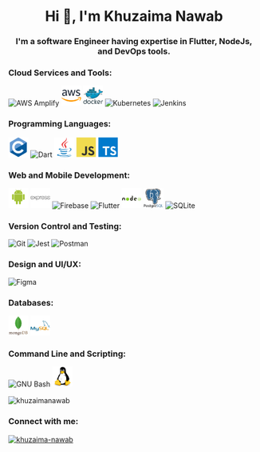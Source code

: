 <h1 align="center">Hi 👋, I'm Khuzaima Nawab</h1>
<h3 align="center">I'm a software Engineer having expertise in Flutter, NodeJs, and DevOps tools.</h3>

### Cloud Services and Tools:
<img src="https://docs.amplify.aws/assets/logo-dark.svg" alt="AWS Amplify" width="40" height="40"/>
<img src="https://raw.githubusercontent.com/devicons/devicon/master/icons/amazonwebservices/amazonwebservices-original-wordmark.svg" alt="Amazon Web Services (AWS)" width="40" height="40"/>
<img src="https://raw.githubusercontent.com/devicons/devicon/master/icons/docker/docker-original-wordmark.svg" alt="Docker" width="40" height="40"/>
<img src="https://www.vectorlogo.zone/logos/kubernetes/kubernetes-icon.svg" alt="Kubernetes" width="40" height="40"/>
<img src="https://www.vectorlogo.zone/logos/jenkins/jenkins-icon.svg" alt="Jenkins" width="40" height="40"/>

### Programming Languages:
<img src="https://raw.githubusercontent.com/devicons/devicon/master/icons/c/c-original.svg" alt="C" width="40" height="40"/>
<img src="https://www.vectorlogo.zone/logos/dartlang/dartlang-icon.svg" alt="Dart" width="40" height="40"/>
<img src="https://raw.githubusercontent.com/devicons/devicon/master/icons/java/java-original.svg" alt="Java" width="40" height="40"/>
<img src="https://raw.githubusercontent.com/devicons/devicon/master/icons/javascript/javascript-original.svg" alt="JavaScript" width="40" height="40"/>
<img src="https://raw.githubusercontent.com/devicons/devicon/master/icons/typescript/typescript-original.svg" alt="TypeScript" width="40" height="40"/>

### Web and Mobile Development:
<img src="https://raw.githubusercontent.com/devicons/devicon/master/icons/android/android-original-wordmark.svg" alt="Android" width="40" height="40"/>
<img src="https://raw.githubusercontent.com/devicons/devicon/master/icons/express/express-original-wordmark.svg" alt="Express.js" width="40" height="40"/>
<img src="https://www.vectorlogo.zone/logos/firebase/firebase-icon.svg" alt="Firebase" width="40" height="40"/>
<img src="https://www.vectorlogo.zone/logos/flutterio/flutterio-icon.svg" alt="Flutter" width="40" height="40"/>
<img src="https://raw.githubusercontent.com/devicons/devicon/master/icons/nodejs/nodejs-original-wordmark.svg" alt="Node.js" width="40" height="40"/>
<img src="https://raw.githubusercontent.com/devicons/devicon/master/icons/postgresql/postgresql-original-wordmark.svg" alt="PostgreSQL" width="40" height="40"/>
<img src="https://www.vectorlogo.zone/logos/sqlite/sqlite-icon.svg" alt="SQLite" width="40" height="40"/>

### Version Control and Testing:
<img src="https://www.vectorlogo.zone/logos/git-scm/git-scm-icon.svg" alt="Git" width="40" height="40"/>
<img src="https://www.vectorlogo.zone/logos/jestjsio/jestjsio-icon.svg" alt="Jest" width="40" height="40"/>
<img src="https://www.vectorlogo.zone/logos/getpostman/getpostman-icon.svg" alt="Postman" width="40" height="40"/>

### Design and UI/UX:
<img src="https://www.vectorlogo.zone/logos/figma/figma-icon.svg" alt="Figma" width="40" height="40"/>

### Databases:
<img src="https://raw.githubusercontent.com/devicons/devicon/master/icons/mongodb/mongodb-original-wordmark.svg" alt="MongoDB" width="40" height="40"/>
<img src="https://raw.githubusercontent.com/devicons/devicon/master/icons/mysql/mysql-original-wordmark.svg" alt="MySQL" width="40" height="40"/>

### Command Line and Scripting:
<img src="https://www.vectorlogo.zone/logos/gnu_bash/gnu_bash-icon.svg" alt="GNU Bash" width="40" height="40"/>
<img src="https://raw.githubusercontent.com/devicons/devicon/master/icons/linux/linux-original.svg" alt="Linux" width="40" height="40"/>

<p><img align="center" src="https://github-readme-stats.vercel.app/api/top-langs?username=khuzaimanawab&show_icons=true&locale=en&layout=compact" alt="khuzaimanawab" /></p>


<h3 align="left">Connect with me:</h3>
<p align="left">
<a href="https://linkedin.com/in/khuzaima-nawab" target="blank"><img align="center" src="https://raw.githubusercontent.com/rahuldkjain/github-profile-readme-generator/master/src/images/icons/Social/linked-in-alt.svg" alt="khuzaima-nawab" height="30" width="40" /></a>
</p>

